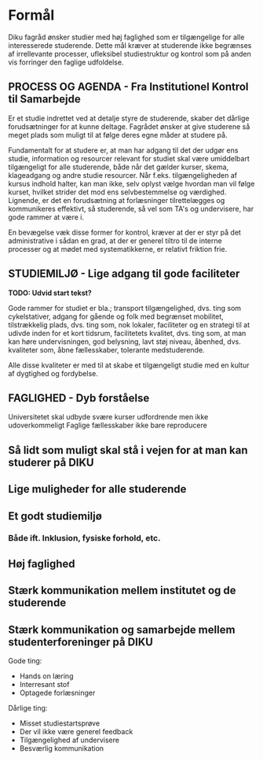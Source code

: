 # Formål

Diku fagråd ønsker studier med høj faglighed som er tilgængelige for alle interesserede studerende.
Dette mål kræver at studerende ikke begrænses af irrellevante processer, ufleksibel studiestruktur
og kontrol som på anden vis forringer den faglige udfoldelse.

## PROCESS OG AGENDA - Fra Institutionel Kontrol til Samarbejde

Er et studie indrettet ved at detalje styre de studerende,
skaber det dårlige forudsætninger for at kunne deltage.
Fagrådet ønsker at give studerene så meget plads som muligt til at følge deres egne måder at studere på.

Fundamentalt for at studere er, at man har adgang til det der udgør ens studie,
information og resourcer relevant for studiet skal være umiddelbart tilgængeligt for alle studerende,
både når det gælder kurser, skema, klageadgang og andre studie resourcer.
Når f.eks. tilgængeligheden af kursus indhold halter, kan man ikke, selv oplyst vælge hvordan man vil følge kurset,
hvilket strider det mod ens selvbestemmelse og værdighed.
Lignende, er det en forudsætning at forlæsninger tilrettelægges og kommunikeres effektivt,
så studerende, så vel som TA's og undervisere, har gode rammer at være i.

En bevægelse væk disse former for kontrol,
kræver at der er styr på det administrative i sådan en grad,
at der er generel tiltro til de interne processer
og at mødet med systematikkerne, er relativt friktion frie.

## STUDIEMILJØ - Lige adgang til gode faciliteter

**TODO: Udvid start tekst?**

Gode rammer for studiet er bla.;
transport tilgængelighed, dvs. ting som cykelstativer, adgang for gående og folk med begrænset mobilitet,
tilstrækkelig plads, dvs. ting som, nok lokaler, faciliteter og en strategi til at udivde inden for et kort tidsrum,
facilitetets kvalitet, dvs. ting som, at man kan høre undervisningen, god belysning, lavt støj niveau,
åbenhed, dvs. kvaliteter som, åbne fællesskaber, tolerante medstuderende.

Alle disse kvaliteter er med til at skabe et tilgængeligt studie med en kultur af dygtighed og fordybelse.

## FAGLIGHED - Dyb forståelse

Universitetet skal udbyde svære kurser
udfordrende men ikke udoverkommeligt
Faglige fællesskaber
ikke bare reproducere

## Så lidt som muligt skal stå i vejen for at man kan studerer på DIKU
## Lige muligheder for alle studerende
## Et godt studiemiljø
### Både ift. Inklusion, fysiske forhold, etc.
## Høj faglighed
## Stærk kommunikation mellem institutet og de studerende
## Stærk kommunikation og samarbejde mellem studenterforeninger på DIKU

Gode ting:
- Hands on læring
- Interresant stof
- Optagede forlæsninger

Dårlige ting:
- Misset studiestartsprøve
- Der vil ikke være generel feedback
- Tilgængelighed af undervisere
- Besværlig kommunikation

